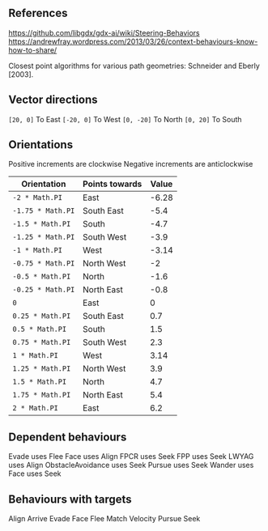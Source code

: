 ## References

https://github.com/libgdx/gdx-ai/wiki/Steering-Behaviors
https://andrewfray.wordpress.com/2013/03/26/context-behaviours-know-how-to-share/

Closest point algorithms for various path geometries:
Schneider and Eberly [2003].

## Vector directions

`[20, 0]` To East
`[-20, 0]` To West
`[0, -20]` To North
`[0, 20]` To South

## Orientations

Positive increments are clockwise
Negative increments are anticlockwise

| Orientation       | Points towards | Value |
| ----------------- | -------------- | ----- |
| `-2 * Math.PI`    | East           | -6.28 |
| `-1.75 * Math.PI` | South East     | -5.4  |
| `-1.5 * Math.PI`  | South          | -4.7  |
| `-1.25 * Math.PI` | South West     | -3.9  |
| `-1 * Math.PI`    | West           | -3.14 |
| `-0.75 * Math.PI` | North West     | -2    |
| `-0.5 * Math.PI`  | North          | -1.6  |
| `-0.25 * Math.PI` | North East     | -0.8  |
| `0`               | East           | 0     |
| `0.25 * Math.PI`  | South East     | 0.7   |
| `0.5 * Math.PI`   | South          | 1.5   |
| `0.75 * Math.PI`  | South West     | 2.3   |
| `1 * Math.PI`     | West           | 3.14  |
| `1.25 * Math.PI`  | North West     | 3.9   |
| `1.5 * Math.PI`   | North          | 4.7   |
| `1.75 * Math.PI`  | North East     | 5.4   |
| `2 * Math.PI`     | East           | 6.2   |

## Dependent behaviours

Evade uses Flee
Face uses Align
FPCR uses Seek
FPP uses Seek
LWYAG uses Align
ObstacleAvoidance uses Seek
Pursue uses Seek
Wander uses Face uses Seek

## Behaviours with targets

Align
Arrive
Evade
Face
Flee
Match Velocity
Pursue
Seek
